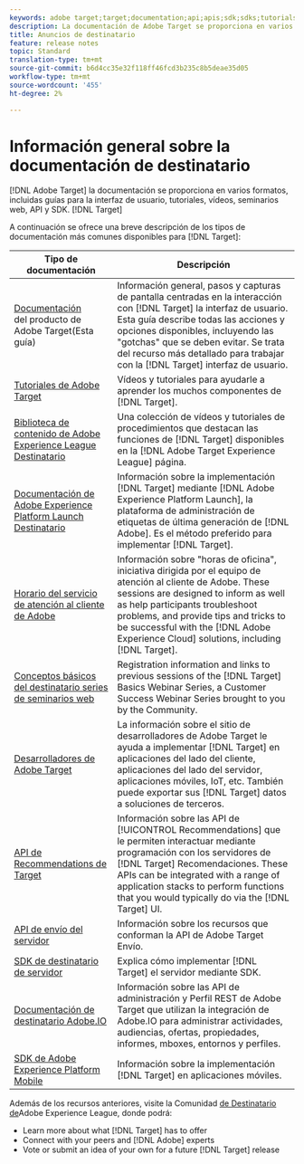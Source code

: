 ```yaml
---
keywords: adobe target;target;documentation;api;apis;sdk;sdks;tutorials;doc;documentation
description: La documentación de Adobe Target se proporciona en varios formatos, como descripciones generales, tutoriales y guías para la interfaz de usuario, SKD y API.
title: Anuncios de destinatario
feature: release notes
topic: Standard
translation-type: tm+mt
source-git-commit: b6d4cc35e32f118ff46fcd3b235c8b5deae35d05
workflow-type: tm+mt
source-wordcount: '455'
ht-degree: 2%

---
```



# Información general sobre la documentación de destinatario

[!DNL Adobe Target] la documentación se proporciona en varios formatos, incluidas guías para la interfaz de usuario, tutoriales, vídeos, seminarios web, API y SDK. [!DNL Target]

A continuación se ofrece una breve descripción de los tipos de documentación más comunes disponibles para [!DNL Target]:

| Tipo de documentación | Descripción |
| --- | --- |
| [Documentación](/help/target-home.md)<br>del producto de Adobe Target(Esta guía) | Información general, pasos y capturas de pantalla centradas en la interacción con [!DNL Target] la interfaz de usuario. Esta guía describe todas las acciones y opciones disponibles, incluyendo las &quot;gotchas&quot; que se deben evitar. Se trata del recurso más detallado para trabajar con la [!DNL Target] interfaz de usuario. |
| [Tutoriales de Adobe Target](https://docs.adobe.com/content/help/en/target-learn/tutorials/overview.html) | Vídeos y tutoriales para ayudarle a aprender los muchos componentes de [!DNL Target]. |
| [Biblioteca de contenido de Adobe Experience League Destinatario](https://guided.adobe.com/#recommended/solutions/target) | Una colección de vídeos y tutoriales de procedimientos que destacan las funciones de [!DNL Target] disponibles en la [!DNL Adobe Target Experience League] página. |
| [Documentación de Adobe Experience Platform Launch Destinatario](/help/c-implementing-target/c-implementing-target-for-client-side-web/how-to-deployatjs/cmp-implementing-target-using-adobe-launch.md) | Información sobre la implementación [!DNL Target] mediante [!DNL Adobe Experience Platform Launch], la plataforma de administración de etiquetas de última generación de [!DNL Adobe]. Es el método preferido para implementar [!DNL Target]. |
| [Horario del servicio de atención al cliente de Adobe](/help/cmp-resources-and-contact-information.md#concept_58EA30379D3B48C4848BA2A8C464A5B7) | Información sobre &quot;horas de oficina&quot;, iniciativa dirigida por el equipo de atención al cliente de Adobe. These sessions are designed to inform as well as help participants troubleshoot problems, and provide tips and tricks to be successful with the [!DNL Adobe Experience Cloud] solutions, including [!DNL Target]. |
| [Conceptos básicos del destinatario series de seminarios web](https://landing.adobe.com/acs/2018/na/adobe-target/registration.html) | Registration information and links to previous sessions of the [!DNL Target] Basics Webinar Series, a Customer Success Webinar Series brought to you by the Community. |
| [Desarrolladores de Adobe Target](http://developers.adobetarget.com/) | La información sobre el sitio de desarrolladores de Adobe Target le ayuda a implementar [!DNL Target] en aplicaciones del lado del cliente, aplicaciones del lado del servidor, aplicaciones móviles, IoT, etc. También puede exportar sus [!DNL Target] datos a soluciones de terceros. |
| [API de Recommendations de Target](https://developers.adobetarget.com/api/recommendations/) | Información sobre las API de [!UICONTROL Recommendations] que le permiten interactuar mediante programación con los servidores de [!DNL Target] Recomendaciones. These APIs can be integrated with a range of application stacks to perform functions that you would typically do via the [!DNL Target] UI. |
| [API de envío del servidor](https://developers.adobetarget.com/api/delivery-api/) | Información sobre los recursos que conforman la API de Adobe Target Envío. |
| [SDK de destinatario de servidor](https://adobetarget-sdks.gitbook.io/docs/) | Explica cómo implementar [!DNL Target] el servidor mediante SDK. |
| [Documentación de destinatario Adobe.IO](http://developers.adobetarget.com/api/#introduction) | Información sobre las API de administración y Perfil REST de Adobe Target que utilizan la integración de Adobe.IO para administrar actividades, audiencias, ofertas, propiedades, informes, mboxes, entornos y perfiles. |
| [SDK de Adobe Experience Platform Mobile](https://aep-sdks.gitbook.io/docs/using-mobile-extensions/adobe-target) | Información sobre la implementación [!DNL Target] en aplicaciones móviles. |

Además de los recursos anteriores, visite la Comunidad [de Destinatario de](https://experienceleaguecommunities.adobe.com/t5/adobe-target/ct-p/adobe-target-community)Adobe Experience League, donde podrá:

* Learn more about what [!DNL Target] has to offer
* Connect with your peers and [!DNL Adobe] experts
* Vote or submit an idea of your own for a future [!DNL Target] release
